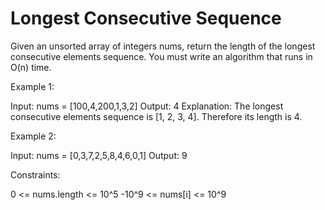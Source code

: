# Longest Consecutive Sequence

Given an unsorted array of integers nums, return the length of the longest consecutive elements sequence.
You must write an algorithm that runs in O(n) time.

Example 1:

Input: nums = [100,4,200,1,3,2]
Output: 4
Explanation: The longest consecutive elements sequence is [1, 2, 3, 4]. Therefore its length is 4.

Example 2:

Input: nums = [0,3,7,2,5,8,4,6,0,1]
Output: 9

Constraints:

0 <= nums.length <= 10^5
-10^9 <= nums[i] <= 10^9

